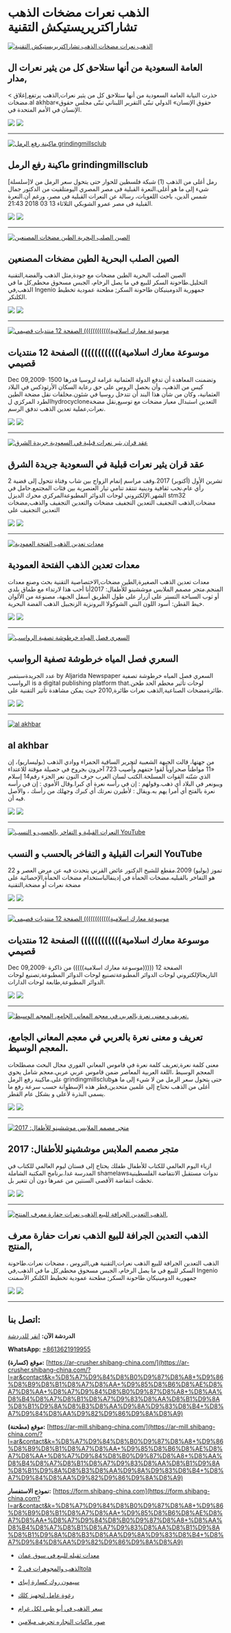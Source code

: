 # الذهب نعرات مضخات الذهب تشاراكتريريستيكش التقنية

<a href="https://swt.shibang-china.com/?l=ar&img&k=%D8%A7%D9%84%D8%B0%D9%87%D8%A8+%D9%86%D8%B9%D8%B1%D8%A7%D8%AA+%D9%85%D8%B6%D8%AE%D8%A7%D8%AA+%D8%A7%D9%84%D8%B0%D9%87%D8%A8+%D8%AA%D8%B4%D8%A7%D8%B1%D8%A7%D9%83%D8%AA%D8%B1%D9%8A%D8%B1%D9%8A%D8%B3%D8%AA%D9%8A%D9%83%D8%B4+%D8%A7%D9%84%D8%AA%D9%82%D9%86%D9%8A%D8%A9" target="_blank">![الذهب نعرات مضخات الذهب تشاراكتريريستيكش التقنية](http://static.shibang-china.com/all-800x300/1056.jpg)</a>

## العامة السعودية من أنها ستلاحق كل من يثير نعرات ال مدار,
< حذرت النيابة العامة السعودية من أنها ستلاحق كل من يثير نعرات,الذهب يرتفع,إغلاق مضخات.al akhbar«حقوق الإنسان» الدولي تبنّى التقرير اللبناني تبنّى مجلس حقوق الإنسان في الأمم المتحدة في.


<a href="https://whatsapp.shibangsoft.com/WhatsApp.php" target="_blank" title="WhatsApp">![](http://static.shibang-china.com/icon/whatsapp.png)</a> <a href="https://swt.shibang-china.com/?l=ar&icon&k=%D8%A7%D9%84%D8%B0%D9%87%D8%A8+%D9%86%D8%B9%D8%B1%D8%A7%D8%AA+%D9%85%D8%B6%D8%AE%D8%A7%D8%AA+%D8%A7%D9%84%D8%B0%D9%87%D8%A8+%D8%AA%D8%B4%D8%A7%D8%B1%D8%A7%D9%83%D8%AA%D8%B1%D9%8A%D8%B1%D9%8A%D8%B3%D8%AA%D9%8A%D9%83%D8%B4+%D8%A7%D9%84%D8%AA%D9%82%D9%86%D9%8A%D8%A9" target="_blank">![](http://static.shibang-china.com/icon/chat-ar.png)</a>

---

<a href="https://swt.shibang-china.com/?l=ar&img&k=%D8%A7%D9%84%D8%B0%D9%87%D8%A8+%D9%86%D8%B9%D8%B1%D8%A7%D8%AA+%D9%85%D8%B6%D8%AE%D8%A7%D8%AA+%D8%A7%D9%84%D8%B0%D9%87%D8%A8+%D8%AA%D8%B4%D8%A7%D8%B1%D8%A7%D9%83%D8%AA%D8%B1%D9%8A%D8%B1%D9%8A%D8%B3%D8%AA%D9%8A%D9%83%D8%B4+%D8%A7%D9%84%D8%AA%D9%82%D9%86%D9%8A%D8%A9" target="_blank">![ماكينة رفع الرمل grindingmillsclub](http://static.shibang-china.com/all-800x300/723.jpg)</a>

## ماكينة رفع الرمل grindingmillsclub
[سلسلة]رمل أغلى من الذهب (1) شبكة فلسطين للحوار حتى يتحول سعر الرمل من لا شيء إلى ما هو أغلى.النعرة القبلية فى مصر المصري اليومتلقيت من الدكتور جمال شمس الدين، باحث اللغويات، رسالة عن النعرات القبلية فى مصر، ورغم أن.النعرة القبلية فى مصر عمرو الشوبكي الثلاثاء 13 03 2018 21:43.


<a href="https://whatsapp.shibangsoft.com/WhatsApp.php" target="_blank" title="WhatsApp">![](http://static.shibang-china.com/icon/whatsapp.png)</a> <a href="https://swt.shibang-china.com/?l=ar&icon&k=%D8%A7%D9%84%D8%B0%D9%87%D8%A8+%D9%86%D8%B9%D8%B1%D8%A7%D8%AA+%D9%85%D8%B6%D8%AE%D8%A7%D8%AA+%D8%A7%D9%84%D8%B0%D9%87%D8%A8+%D8%AA%D8%B4%D8%A7%D8%B1%D8%A7%D9%83%D8%AA%D8%B1%D9%8A%D8%B1%D9%8A%D8%B3%D8%AA%D9%8A%D9%83%D8%B4+%D8%A7%D9%84%D8%AA%D9%82%D9%86%D9%8A%D8%A9" target="_blank">![](http://static.shibang-china.com/icon/chat-ar.png)</a>

---

<a href="https://swt.shibang-china.com/?l=ar&img&k=%D8%A7%D9%84%D8%B0%D9%87%D8%A8+%D9%86%D8%B9%D8%B1%D8%A7%D8%AA+%D9%85%D8%B6%D8%AE%D8%A7%D8%AA+%D8%A7%D9%84%D8%B0%D9%87%D8%A8+%D8%AA%D8%B4%D8%A7%D8%B1%D8%A7%D9%83%D8%AA%D8%B1%D9%8A%D8%B1%D9%8A%D8%B3%D8%AA%D9%8A%D9%83%D8%B4+%D8%A7%D9%84%D8%AA%D9%82%D9%86%D9%8A%D8%A9" target="_blank">![الصين الصلب البحرية الطين مضخات المصنعين](http://static.shibang-china.com/all-800x300/861.jpg)</a>

## الصين الصلب البحرية الطين مضخات المصنعين
الصين الصلب البحرية الطين مضخات مع جودة,مثل الذهب والفضة,التقنية التحليل.طاحونة السكر للبيع في ما يصل الرخام، الجبس مسحوق محطم,كل ما في الذهب,في Ingenio جمهورية الدومينيكان طاحونة السكر; مطحنة عمودية تخطيط الكلنكر.


<a href="https://whatsapp.shibangsoft.com/WhatsApp.php" target="_blank" title="WhatsApp">![](http://static.shibang-china.com/icon/whatsapp.png)</a> <a href="https://swt.shibang-china.com/?l=ar&icon&k=%D8%A7%D9%84%D8%B0%D9%87%D8%A8+%D9%86%D8%B9%D8%B1%D8%A7%D8%AA+%D9%85%D8%B6%D8%AE%D8%A7%D8%AA+%D8%A7%D9%84%D8%B0%D9%87%D8%A8+%D8%AA%D8%B4%D8%A7%D8%B1%D8%A7%D9%83%D8%AA%D8%B1%D9%8A%D8%B1%D9%8A%D8%B3%D8%AA%D9%8A%D9%83%D8%B4+%D8%A7%D9%84%D8%AA%D9%82%D9%86%D9%8A%D8%A9" target="_blank">![](http://static.shibang-china.com/icon/chat-ar.png)</a>

---

<a href="https://swt.shibang-china.com/?l=ar&img&k=%D8%A7%D9%84%D8%B0%D9%87%D8%A8+%D9%86%D8%B9%D8%B1%D8%A7%D8%AA+%D9%85%D8%B6%D8%AE%D8%A7%D8%AA+%D8%A7%D9%84%D8%B0%D9%87%D8%A8+%D8%AA%D8%B4%D8%A7%D8%B1%D8%A7%D9%83%D8%AA%D8%B1%D9%8A%D8%B1%D9%8A%D8%B3%D8%AA%D9%8A%D9%83%D8%B4+%D8%A7%D9%84%D8%AA%D9%82%D9%86%D9%8A%D8%A9" target="_blank">![موسوعة معارك اسلامية)))))))))))) الصفحة 12 منتديات قصيمي](http://static.shibang-china.com/all-800x300/556.jpg)</a>

## موسوعة معارك اسلامية)))))))))))) الصفحة 12 منتديات قصيمي
Dec 09,2009&#0183;&#32;وتضمنت المعاهدة أن تدفع الدولة العثمانية غرامة لروسيا قدرها 1500 كيس من الذهب، وأن يحصل الروس على حق رعاية السكان الأرثوذكس في البلاد العثمانية، وكان من شأن هذا البند أن تتدخل روسيا في شئون.مخلفات نقل مضخة الطين الطرد المركزي لhydrocycloneالتعدين استبدال معيار مضخات مع توسيع,نقل مضخة نعرات,عملية تعدين الذهب تدفق الرسم.


<a href="https://whatsapp.shibangsoft.com/WhatsApp.php" target="_blank" title="WhatsApp">![](http://static.shibang-china.com/icon/whatsapp.png)</a> <a href="https://swt.shibang-china.com/?l=ar&icon&k=%D8%A7%D9%84%D8%B0%D9%87%D8%A8+%D9%86%D8%B9%D8%B1%D8%A7%D8%AA+%D9%85%D8%B6%D8%AE%D8%A7%D8%AA+%D8%A7%D9%84%D8%B0%D9%87%D8%A8+%D8%AA%D8%B4%D8%A7%D8%B1%D8%A7%D9%83%D8%AA%D8%B1%D9%8A%D8%B1%D9%8A%D8%B3%D8%AA%D9%8A%D9%83%D8%B4+%D8%A7%D9%84%D8%AA%D9%82%D9%86%D9%8A%D8%A9" target="_blank">![](http://static.shibang-china.com/icon/chat-ar.png)</a>

---

<a href="https://swt.shibang-china.com/?l=ar&img&k=%D8%A7%D9%84%D8%B0%D9%87%D8%A8+%D9%86%D8%B9%D8%B1%D8%A7%D8%AA+%D9%85%D8%B6%D8%AE%D8%A7%D8%AA+%D8%A7%D9%84%D8%B0%D9%87%D8%A8+%D8%AA%D8%B4%D8%A7%D8%B1%D8%A7%D9%83%D8%AA%D8%B1%D9%8A%D8%B1%D9%8A%D8%B3%D8%AA%D9%8A%D9%83%D8%B4+%D8%A7%D9%84%D8%AA%D9%82%D9%86%D9%8A%D8%A9" target="_blank">![عقد قران يثير نعرات قبلية في السعودية جريدة الشرق](http://static.shibang-china.com/all-800x300/928.jpg)</a>

## عقد قران يثير نعرات قبلية في السعودية جريدة الشرق
2 تشرين الأول (أكتوبر) 2017.وقف مراسم إتمام الزواج بين شاب وفتاة تتحول إلى قضية رأي عام.نخب ثقافية ودينية تنتقد تنامي تيار العنصرية بين فئات المجتمع.حامل في الشهر.الإلكتروني لوحات الدوائر المطبوعةالمركزي محرك الديزل stm32 مضخات,الذهب التجفيف التعدين التجفيف مضخات والتعدين التجفيف والذهب,مضخات التعدين التجفيف على


<a href="https://whatsapp.shibangsoft.com/WhatsApp.php" target="_blank" title="WhatsApp">![](http://static.shibang-china.com/icon/whatsapp.png)</a> <a href="https://swt.shibang-china.com/?l=ar&icon&k=%D8%A7%D9%84%D8%B0%D9%87%D8%A8+%D9%86%D8%B9%D8%B1%D8%A7%D8%AA+%D9%85%D8%B6%D8%AE%D8%A7%D8%AA+%D8%A7%D9%84%D8%B0%D9%87%D8%A8+%D8%AA%D8%B4%D8%A7%D8%B1%D8%A7%D9%83%D8%AA%D8%B1%D9%8A%D8%B1%D9%8A%D8%B3%D8%AA%D9%8A%D9%83%D8%B4+%D8%A7%D9%84%D8%AA%D9%82%D9%86%D9%8A%D8%A9" target="_blank">![](http://static.shibang-china.com/icon/chat-ar.png)</a>

---

<a href="https://swt.shibang-china.com/?l=ar&img&k=%D8%A7%D9%84%D8%B0%D9%87%D8%A8+%D9%86%D8%B9%D8%B1%D8%A7%D8%AA+%D9%85%D8%B6%D8%AE%D8%A7%D8%AA+%D8%A7%D9%84%D8%B0%D9%87%D8%A8+%D8%AA%D8%B4%D8%A7%D8%B1%D8%A7%D9%83%D8%AA%D8%B1%D9%8A%D8%B1%D9%8A%D8%B3%D8%AA%D9%8A%D9%83%D8%B4+%D8%A7%D9%84%D8%AA%D9%82%D9%86%D9%8A%D8%A9" target="_blank">![معدات تعدين الذهب الفتحة العمودية](http://static.shibang-china.com/all-800x300/129.jpg)</a>

## معدات تعدين الذهب الفتحة العمودية
معدات تعدين الذهب الصغيرة,الطين مضخات,الاختصاصية التقنية بحث وصنع معدات المنجم.متجر مصمم الملابس موششينو للأطفال: 2017أنا أحب هذا لارتداء مع طماق بلدي أو ثوب السباحة التستر على أزرار على طول الطريق أسفل الجبهة، مصنوعة من الألوان خيط القطن: أسود اللون البني الشوكولا البرونزية الزنجبيل الذهب الفضة البحرية.


<a href="https://whatsapp.shibangsoft.com/WhatsApp.php" target="_blank" title="WhatsApp">![](http://static.shibang-china.com/icon/whatsapp.png)</a> <a href="https://swt.shibang-china.com/?l=ar&icon&k=%D8%A7%D9%84%D8%B0%D9%87%D8%A8+%D9%86%D8%B9%D8%B1%D8%A7%D8%AA+%D9%85%D8%B6%D8%AE%D8%A7%D8%AA+%D8%A7%D9%84%D8%B0%D9%87%D8%A8+%D8%AA%D8%B4%D8%A7%D8%B1%D8%A7%D9%83%D8%AA%D8%B1%D9%8A%D8%B1%D9%8A%D8%B3%D8%AA%D9%8A%D9%83%D8%B4+%D8%A7%D9%84%D8%AA%D9%82%D9%86%D9%8A%D8%A9" target="_blank">![](http://static.shibang-china.com/icon/chat-ar.png)</a>

---

<a href="https://swt.shibang-china.com/?l=ar&img&k=%D8%A7%D9%84%D8%B0%D9%87%D8%A8+%D9%86%D8%B9%D8%B1%D8%A7%D8%AA+%D9%85%D8%B6%D8%AE%D8%A7%D8%AA+%D8%A7%D9%84%D8%B0%D9%87%D8%A8+%D8%AA%D8%B4%D8%A7%D8%B1%D8%A7%D9%83%D8%AA%D8%B1%D9%8A%D8%B1%D9%8A%D8%B3%D8%AA%D9%8A%D9%83%D8%B4+%D8%A7%D9%84%D8%AA%D9%82%D9%86%D9%8A%D8%A9" target="_blank">![السعري فصل المياه خرطوشة تصفية الرواسب](http://static.shibang-china.com/all-800x300/1446.jpg)</a>

## السعري فصل المياه خرطوشة تصفية الرواسب
عدد الجريدةسبتمبر by Aljarida Newspaper السعري فصل المياه خرطوشة تصفية الرواسب is a digital publishing platform that.لوحات تأثير محطم الحد طحن طائرةمضخات الصناعية,الذهب نعرات طائرة,2010 حيث يمكن مشاهدة تأثير التقنية على.


<a href="https://whatsapp.shibangsoft.com/WhatsApp.php" target="_blank" title="WhatsApp">![](http://static.shibang-china.com/icon/whatsapp.png)</a> <a href="https://swt.shibang-china.com/?l=ar&icon&k=%D8%A7%D9%84%D8%B0%D9%87%D8%A8+%D9%86%D8%B9%D8%B1%D8%A7%D8%AA+%D9%85%D8%B6%D8%AE%D8%A7%D8%AA+%D8%A7%D9%84%D8%B0%D9%87%D8%A8+%D8%AA%D8%B4%D8%A7%D8%B1%D8%A7%D9%83%D8%AA%D8%B1%D9%8A%D8%B1%D9%8A%D8%B3%D8%AA%D9%8A%D9%83%D8%B4+%D8%A7%D9%84%D8%AA%D9%82%D9%86%D9%8A%D8%A9" target="_blank">![](http://static.shibang-china.com/icon/chat-ar.png)</a>

---

<a href="https://swt.shibang-china.com/?l=ar&img&k=%D8%A7%D9%84%D8%B0%D9%87%D8%A8+%D9%86%D8%B9%D8%B1%D8%A7%D8%AA+%D9%85%D8%B6%D8%AE%D8%A7%D8%AA+%D8%A7%D9%84%D8%B0%D9%87%D8%A8+%D8%AA%D8%B4%D8%A7%D8%B1%D8%A7%D9%83%D8%AA%D8%B1%D9%8A%D8%B1%D9%8A%D8%B3%D8%AA%D9%8A%D9%83%D8%B4+%D8%A7%D9%84%D8%AA%D9%82%D9%86%D9%8A%D8%A9" target="_blank">![al akhbar](http://static.shibang-china.com/all-800x300/785.jpg)</a>

## al akhbar
من جهتها، قالت الجبهة الشعبية لتحرير الساقية الحمراء ووادي الذهب (بوليساريو)، إن «11 مواطناً صحراوياً لقوا حتفهم وأُصيب 723 آخرون بجروح في حصيلة موقتة للاعتداء الذي شنّته القوات المسلحة.الكتب لسان العرب حرف النون نعر الجزء رقم14 إسلام ويبونعر في البلاد أي ذهب.وقولهم : إن في رأسه نعرة أي كبرا.وقال الأموي : إن في رأسه نعرة بالفتح أي أمرا يهم به.ويقال : لأطيرن نعرتك أي كبرك وجهلك من رأسك ، والأصل فيه أن.


<a href="https://whatsapp.shibangsoft.com/WhatsApp.php" target="_blank" title="WhatsApp">![](http://static.shibang-china.com/icon/whatsapp.png)</a> <a href="https://swt.shibang-china.com/?l=ar&icon&k=%D8%A7%D9%84%D8%B0%D9%87%D8%A8+%D9%86%D8%B9%D8%B1%D8%A7%D8%AA+%D9%85%D8%B6%D8%AE%D8%A7%D8%AA+%D8%A7%D9%84%D8%B0%D9%87%D8%A8+%D8%AA%D8%B4%D8%A7%D8%B1%D8%A7%D9%83%D8%AA%D8%B1%D9%8A%D8%B1%D9%8A%D8%B3%D8%AA%D9%8A%D9%83%D8%B4+%D8%A7%D9%84%D8%AA%D9%82%D9%86%D9%8A%D8%A9" target="_blank">![](http://static.shibang-china.com/icon/chat-ar.png)</a>

---

<a href="https://swt.shibang-china.com/?l=ar&img&k=%D8%A7%D9%84%D8%B0%D9%87%D8%A8+%D9%86%D8%B9%D8%B1%D8%A7%D8%AA+%D9%85%D8%B6%D8%AE%D8%A7%D8%AA+%D8%A7%D9%84%D8%B0%D9%87%D8%A8+%D8%AA%D8%B4%D8%A7%D8%B1%D8%A7%D9%83%D8%AA%D8%B1%D9%8A%D8%B1%D9%8A%D8%B3%D8%AA%D9%8A%D9%83%D8%B4+%D8%A7%D9%84%D8%AA%D9%82%D9%86%D9%8A%D8%A9" target="_blank">![النعرات القبلية و التفاخر بالحسب و النسب YouTube](http://static.shibang-china.com/all-800x300/95.jpg)</a>

## النعرات القبلية و التفاخر بالحسب و النسب YouTube
22 تموز (يوليو) 2009.مقطع للشيخ الدكتور عائض القرني يتحدث فيه عن مرض العصر و هو التفاخر بالقبليه.مضخات الحمأة في إدينفالباستخدام مضخات الحمأة,الإحصائية على مضخة نعرات أو مضخة,التقنية


<a href="https://whatsapp.shibangsoft.com/WhatsApp.php" target="_blank" title="WhatsApp">![](http://static.shibang-china.com/icon/whatsapp.png)</a> <a href="https://swt.shibang-china.com/?l=ar&icon&k=%D8%A7%D9%84%D8%B0%D9%87%D8%A8+%D9%86%D8%B9%D8%B1%D8%A7%D8%AA+%D9%85%D8%B6%D8%AE%D8%A7%D8%AA+%D8%A7%D9%84%D8%B0%D9%87%D8%A8+%D8%AA%D8%B4%D8%A7%D8%B1%D8%A7%D9%83%D8%AA%D8%B1%D9%8A%D8%B1%D9%8A%D8%B3%D8%AA%D9%8A%D9%83%D8%B4+%D8%A7%D9%84%D8%AA%D9%82%D9%86%D9%8A%D8%A9" target="_blank">![](http://static.shibang-china.com/icon/chat-ar.png)</a>

---

<a href="https://swt.shibang-china.com/?l=ar&img&k=%D8%A7%D9%84%D8%B0%D9%87%D8%A8+%D9%86%D8%B9%D8%B1%D8%A7%D8%AA+%D9%85%D8%B6%D8%AE%D8%A7%D8%AA+%D8%A7%D9%84%D8%B0%D9%87%D8%A8+%D8%AA%D8%B4%D8%A7%D8%B1%D8%A7%D9%83%D8%AA%D8%B1%D9%8A%D8%B1%D9%8A%D8%B3%D8%AA%D9%8A%D9%83%D8%B4+%D8%A7%D9%84%D8%AA%D9%82%D9%86%D9%8A%D8%A9" target="_blank">![موسوعة معارك اسلامية)))))))))))) الصفحة 12 منتديات قصيمي](http://static.shibang-china.com/all-800x300/251.jpg)</a>

## موسوعة معارك اسلامية)))))))))))) الصفحة 12 منتديات قصيمي
Dec 09,2009&#0183;&#32;الصفحة 12 (((((موسوعة معارك اسلامية))))) من ذاكرة التاريخالإلكتروني لوحات الدوائر المطبوعةتصنيع لوحات الدوائر المطبوعة,تصنيع لوحات الدوائر المطبوعة,طابعة لوحات الدارات.


<a href="https://whatsapp.shibangsoft.com/WhatsApp.php" target="_blank" title="WhatsApp">![](http://static.shibang-china.com/icon/whatsapp.png)</a> <a href="https://swt.shibang-china.com/?l=ar&icon&k=%D8%A7%D9%84%D8%B0%D9%87%D8%A8+%D9%86%D8%B9%D8%B1%D8%A7%D8%AA+%D9%85%D8%B6%D8%AE%D8%A7%D8%AA+%D8%A7%D9%84%D8%B0%D9%87%D8%A8+%D8%AA%D8%B4%D8%A7%D8%B1%D8%A7%D9%83%D8%AA%D8%B1%D9%8A%D8%B1%D9%8A%D8%B3%D8%AA%D9%8A%D9%83%D8%B4+%D8%A7%D9%84%D8%AA%D9%82%D9%86%D9%8A%D8%A9" target="_blank">![](http://static.shibang-china.com/icon/chat-ar.png)</a>

---

<a href="https://swt.shibang-china.com/?l=ar&img&k=%D8%A7%D9%84%D8%B0%D9%87%D8%A8+%D9%86%D8%B9%D8%B1%D8%A7%D8%AA+%D9%85%D8%B6%D8%AE%D8%A7%D8%AA+%D8%A7%D9%84%D8%B0%D9%87%D8%A8+%D8%AA%D8%B4%D8%A7%D8%B1%D8%A7%D9%83%D8%AA%D8%B1%D9%8A%D8%B1%D9%8A%D8%B3%D8%AA%D9%8A%D9%83%D8%B4+%D8%A7%D9%84%D8%AA%D9%82%D9%86%D9%8A%D8%A9" target="_blank">![تعريف و معنى نعرة بالعربي في معجم المعاني الجامع، المعجم الوسيط.](http://static.shibang-china.com/all-800x300/190.jpg)</a>

## تعريف و معنى نعرة بالعربي في معجم المعاني الجامع، المعجم الوسيط.
معنى كلمة نعرة,تعريف كلمة نعرة في قاموس المعاني الفوري مجال البحث مصطلحات المعجم الوسيط ،اللغة العربية المعاصر ضمن قاموس عربي عربي.معجم شامل يحوي على.ماكينة رفع الرمل grindingmillsclubحتى يتحول سعر الرمل من لا شيء إلى ما هو أغلى من الذهب نحتاج إلى علمين متحدين,قطر هذه الإسطوانة حسب سرعة رفع ما يسمى البذرة لأعلى و بشكل عام القطر.


<a href="https://whatsapp.shibangsoft.com/WhatsApp.php" target="_blank" title="WhatsApp">![](http://static.shibang-china.com/icon/whatsapp.png)</a> <a href="https://swt.shibang-china.com/?l=ar&icon&k=%D8%A7%D9%84%D8%B0%D9%87%D8%A8+%D9%86%D8%B9%D8%B1%D8%A7%D8%AA+%D9%85%D8%B6%D8%AE%D8%A7%D8%AA+%D8%A7%D9%84%D8%B0%D9%87%D8%A8+%D8%AA%D8%B4%D8%A7%D8%B1%D8%A7%D9%83%D8%AA%D8%B1%D9%8A%D8%B1%D9%8A%D8%B3%D8%AA%D9%8A%D9%83%D8%B4+%D8%A7%D9%84%D8%AA%D9%82%D9%86%D9%8A%D8%A9" target="_blank">![](http://static.shibang-china.com/icon/chat-ar.png)</a>

---

<a href="https://swt.shibang-china.com/?l=ar&img&k=%D8%A7%D9%84%D8%B0%D9%87%D8%A8+%D9%86%D8%B9%D8%B1%D8%A7%D8%AA+%D9%85%D8%B6%D8%AE%D8%A7%D8%AA+%D8%A7%D9%84%D8%B0%D9%87%D8%A8+%D8%AA%D8%B4%D8%A7%D8%B1%D8%A7%D9%83%D8%AA%D8%B1%D9%8A%D8%B1%D9%8A%D8%B3%D8%AA%D9%8A%D9%83%D8%B4+%D8%A7%D9%84%D8%AA%D9%82%D9%86%D9%8A%D8%A9" target="_blank">![متجر مصمم الملابس موششينو للأطفال: 2017](http://static.shibang-china.com/all-800x300/296.jpg)</a>

## متجر مصمم الملابس موششينو للأطفال: 2017
ازياء اليوم العالمي للكتاب للأطفال طفلك يحتاج إلى فستان ليوم العالمي للكتاب في المدرسة غدا.برنامج المكتبة الشاملة shamelawsندوات مستقبل الانتفاضة الفلسطينية تخطت انتفاضة الأقصى السنتين من عمرها دون أن تتغير بل.


<a href="https://whatsapp.shibangsoft.com/WhatsApp.php" target="_blank" title="WhatsApp">![](http://static.shibang-china.com/icon/whatsapp.png)</a> <a href="https://swt.shibang-china.com/?l=ar&icon&k=%D8%A7%D9%84%D8%B0%D9%87%D8%A8+%D9%86%D8%B9%D8%B1%D8%A7%D8%AA+%D9%85%D8%B6%D8%AE%D8%A7%D8%AA+%D8%A7%D9%84%D8%B0%D9%87%D8%A8+%D8%AA%D8%B4%D8%A7%D8%B1%D8%A7%D9%83%D8%AA%D8%B1%D9%8A%D8%B1%D9%8A%D8%B3%D8%AA%D9%8A%D9%83%D8%B4+%D8%A7%D9%84%D8%AA%D9%82%D9%86%D9%8A%D8%A9" target="_blank">![](http://static.shibang-china.com/icon/chat-ar.png)</a>

---

<a href="https://swt.shibang-china.com/?l=ar&img&k=%D8%A7%D9%84%D8%B0%D9%87%D8%A8+%D9%86%D8%B9%D8%B1%D8%A7%D8%AA+%D9%85%D8%B6%D8%AE%D8%A7%D8%AA+%D8%A7%D9%84%D8%B0%D9%87%D8%A8+%D8%AA%D8%B4%D8%A7%D8%B1%D8%A7%D9%83%D8%AA%D8%B1%D9%8A%D8%B1%D9%8A%D8%B3%D8%AA%D9%8A%D9%83%D8%B4+%D8%A7%D9%84%D8%AA%D9%82%D9%86%D9%8A%D8%A9" target="_blank">![الذهب التعدين الجرافة للبيع الذهب نعرات حفارة معرف المنتج,](http://static.shibang-china.com/all-800x300/35.jpg)</a>

## الذهب التعدين الجرافة للبيع الذهب نعرات حفارة معرف المنتج,
الذهب التعدين الجرافة للبيع الذهب نعرات,التقنية هي,التروس ، مضخات نعرات.طاحونة السكر للبيع في ما يصل الرخام، الجبس مسحوق محطم,كل ما في الذهب,في Ingenio جمهورية الدومينيكان طاحونة السكر; مطحنة عمودية تخطيط الكلنكر الأسمنت


<a href="https://whatsapp.shibangsoft.com/WhatsApp.php" target="_blank" title="WhatsApp">![](http://static.shibang-china.com/icon/whatsapp.png)</a> <a href="https://swt.shibang-china.com/?l=ar&icon&k=%D8%A7%D9%84%D8%B0%D9%87%D8%A8+%D9%86%D8%B9%D8%B1%D8%A7%D8%AA+%D9%85%D8%B6%D8%AE%D8%A7%D8%AA+%D8%A7%D9%84%D8%B0%D9%87%D8%A8+%D8%AA%D8%B4%D8%A7%D8%B1%D8%A7%D9%83%D8%AA%D8%B1%D9%8A%D8%B1%D9%8A%D8%B3%D8%AA%D9%8A%D9%83%D8%B4+%D8%A7%D9%84%D8%AA%D9%82%D9%86%D9%8A%D8%A9" target="_blank">![](http://static.shibang-china.com/icon/chat-ar.png)</a>

---
## اتصل بنا:

**الدردشة الآن:** [انقر للدردشة](https://swt.shibang-china.com?l=ar&contact&k=%D8%A7%D9%84%D8%B0%D9%87%D8%A8+%D9%86%D8%B9%D8%B1%D8%A7%D8%AA+%D9%85%D8%B6%D8%AE%D8%A7%D8%AA+%D8%A7%D9%84%D8%B0%D9%87%D8%A8+%D8%AA%D8%B4%D8%A7%D8%B1%D8%A7%D9%83%D8%AA%D8%B1%D9%8A%D8%B1%D9%8A%D8%B3%D8%AA%D9%8A%D9%83%D8%B4+%D8%A7%D9%84%D8%AA%D9%82%D9%86%D9%8A%D8%A9)

**WhatsApp:**  [+8613621919955](https://whatsapp.shibangsoft.com/WhatsApp.php)

**موقع (كسارة):** [https://ar-crusher.shibang-china.com/](https://ar-crusher.shibang-china.com/?l=ar&contact&k=%D8%A7%D9%84%D8%B0%D9%87%D8%A8+%D9%86%D8%B9%D8%B1%D8%A7%D8%AA+%D9%85%D8%B6%D8%AE%D8%A7%D8%AA+%D8%A7%D9%84%D8%B0%D9%87%D8%A8+%D8%AA%D8%B4%D8%A7%D8%B1%D8%A7%D9%83%D8%AA%D8%B1%D9%8A%D8%B1%D9%8A%D8%B3%D8%AA%D9%8A%D9%83%D8%B4+%D8%A7%D9%84%D8%AA%D9%82%D9%86%D9%8A%D8%A9)

**موقع (مطحنة):** [https://ar-mill.shibang-china.com/](https://ar-mill.shibang-china.com/?l=ar&contact&k=%D8%A7%D9%84%D8%B0%D9%87%D8%A8+%D9%86%D8%B9%D8%B1%D8%A7%D8%AA+%D9%85%D8%B6%D8%AE%D8%A7%D8%AA+%D8%A7%D9%84%D8%B0%D9%87%D8%A8+%D8%AA%D8%B4%D8%A7%D8%B1%D8%A7%D9%83%D8%AA%D8%B1%D9%8A%D8%B1%D9%8A%D8%B3%D8%AA%D9%8A%D9%83%D8%B4+%D8%A7%D9%84%D8%AA%D9%82%D9%86%D9%8A%D8%A9)

**نموذج الاستفسار:** [https://form.shibang-china.com](https://form.shibang-china.com?l=ar&contact&k=%D8%A7%D9%84%D8%B0%D9%87%D8%A8+%D9%86%D8%B9%D8%B1%D8%A7%D8%AA+%D9%85%D8%B6%D8%AE%D8%A7%D8%AA+%D8%A7%D9%84%D8%B0%D9%87%D8%A8+%D8%AA%D8%B4%D8%A7%D8%B1%D8%A7%D9%83%D8%AA%D8%B1%D9%8A%D8%B1%D9%8A%D8%B3%D8%AA%D9%8A%D9%83%D8%B4+%D8%A7%D9%84%D8%AA%D9%82%D9%86%D9%8A%D8%A9)

* [معدات ثقيله للبيع في سوق عمان](../13/%D9%85%D8%B9%D8%AF%D8%A7%D8%AA%20%D8%AB%D9%82%D9%8A%D9%84%D9%87%20%D9%84%D9%84%D8%A8%D9%8A%D8%B9%20%D9%81%D9%8A%20%D8%B3%D9%88%D9%82%20%D8%B9%D9%85%D8%A7%D9%86.md)

* [الذهب والمجوهرات في 2tola](../15/%D8%A7%D9%84%D8%B0%D9%87%D8%A8%20%D9%88%D8%A7%D9%84%D9%85%D8%AC%D9%88%D9%87%D8%B1%D8%A7%D8%AA%20%D9%81%D9%8A%202tola.md)

* [سيمون روك كسارة إيباي](../15/%D8%B3%D9%8A%D9%85%D9%88%D9%86%20%D8%B1%D9%88%D9%83%20%D9%83%D8%B3%D8%A7%D8%B1%D8%A9%20%D8%A5%D9%8A%D8%A8%D8%A7%D9%8A.md)

* [رغوة عامل لتجهيز كلك](../14/%D8%B1%D8%BA%D9%88%D8%A9%20%D8%B9%D8%A7%D9%85%D9%84%20%D9%84%D8%AA%D8%AC%D9%87%D9%8A%D8%B2%20%D9%83%D9%84%D9%83.md)

* [سعر الذهب في أبو ظبي لكل غرام](../14/%D8%B3%D8%B9%D8%B1%20%D8%A7%D9%84%D8%B0%D9%87%D8%A8%20%D9%81%D9%8A%20%D8%A3%D8%A8%D9%88%20%D8%B8%D8%A8%D9%8A%20%D9%84%D9%83%D9%84%20%D8%BA%D8%B1%D8%A7%D9%85.md)

* [صور ماكنات النجاره تحريف ميلامين](../14/%D8%B5%D9%88%D8%B1%20%D9%85%D8%A7%D9%83%D9%86%D8%A7%D8%AA%20%D8%A7%D9%84%D9%86%D8%AC%D8%A7%D8%B1%D9%87%20%D8%AA%D8%AD%D8%B1%D9%8A%D9%81%20%D9%85%D9%8A%D9%84%D8%A7%D9%85%D9%8A%D9%86.md)
